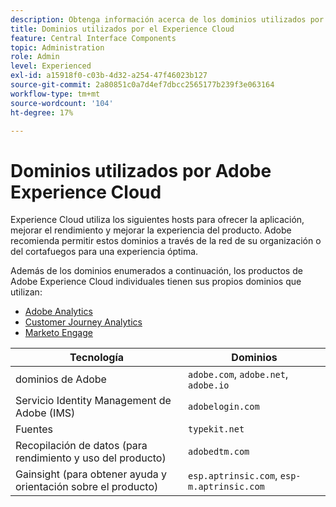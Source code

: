 ```yaml
---
description: Obtenga información acerca de los dominios utilizados por Experience Cloud.
title: Dominios utilizados por el Experience Cloud
feature: Central Interface Components
topic: Administration
role: Admin
level: Experienced
exl-id: a15918f0-c03b-4d32-a254-47f46023b127
source-git-commit: 2a80851c0a7d4ef7dbcc2565177b239f3e063164
workflow-type: tm+mt
source-wordcount: '104'
ht-degree: 17%

---
```


# Dominios utilizados por Adobe Experience Cloud

Experience Cloud utiliza los siguientes hosts para ofrecer la aplicación, mejorar el rendimiento y mejorar la experiencia del producto. Adobe recomienda permitir estos dominios a través de la red de su organización o del cortafuegos para una experiencia óptima.

Además de los dominios enumerados a continuación, los productos de Adobe Experience Cloud individuales tienen sus propios dominios que utilizan:

* [Adobe Analytics](https://experienceleague.adobe.com/en/docs/analytics/technotes/domains)
* [Customer Journey Analytics](https://experienceleague.adobe.com/en/docs/analytics-platform/using/technotes/domains)
* [Marketo Engage](https://experienceleague.adobe.com/en/docs/marketo/using/getting-started/initial-setup/configure-protocols-for-marketo)

| Tecnología | Dominios |
| --- | --- |
| dominios de Adobe | `adobe.com`, `adobe.net`, `adobe.io` |
| Servicio Identity Management de Adobe (IMS) | `adobelogin.com` |
| Fuentes | `typekit.net` |
| Recopilación de datos (para rendimiento y uso del producto) | `adobedtm.com` |
| Gainsight (para obtener ayuda y orientación sobre el producto) | `esp.aptrinsic.com`, `esp-m.aptrinsic.com` |
